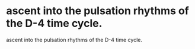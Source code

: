 # ascent into the pulsation rhythms of the D-4 time cycle.

ascent into the pulsation rhythms of the D-4 time cycle.